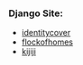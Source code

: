 ### Django Site:

- [identitycover](https://identitycover.com/)
- [flockofhomes](http://www.flockofhomes.com/)
- [kijiji](http://www.kijiji.ca/)

